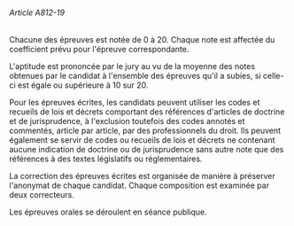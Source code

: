 ###### Article A812-19

Chacune des épreuves est notée de 0 à 20. Chaque note est affectée du coefficient prévu pour l'épreuve correspondante.

L'aptitude est prononcée par le jury au vu de la moyenne des notes obtenues par le candidat à l'ensemble des épreuves qu'il a subies, si celle-ci est égale ou supérieure à 10 sur 20.

Pour les épreuves écrites, les candidats peuvent utiliser les codes et recueils de lois et décrets comportant des références d'articles de doctrine et de jurisprudence, à l'exclusion toutefois des codes annotés et commentés, article par article, par des professionnels du droit. Ils peuvent également se servir de codes ou recueils de lois et décrets ne contenant aucune indication de doctrine ou de jurisprudence sans autre note que des références à des textes législatifs ou réglementaires.

La correction des épreuves écrites est organisée de manière à préserver l'anonymat de chaque candidat. Chaque composition est examinée par deux correcteurs.

Les épreuves orales se déroulent en séance publique.

